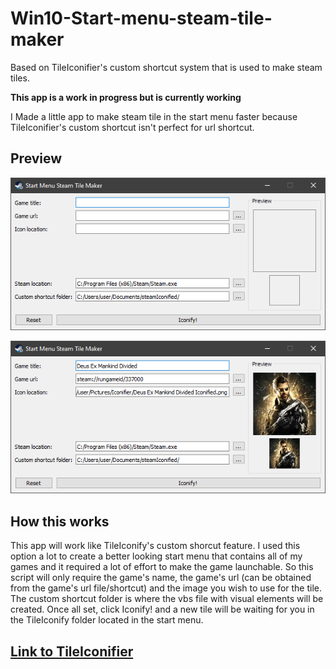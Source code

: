 # Win10-Start-menu-steam-tile-maker
Based on TileIconifier's custom shortcut system that is used to make steam tiles.

**This app is a work in progress but is currently working**

I Made a little app to make steam tile in the start menu faster because TileIconifier's custom shortcut isn't perfect for url shortcut.

## Preview

![App preview empty](./docs/AppPreview1.png)

![App perview full](./docs/AppPreview2.png)

## How this works
This app will work like TileIconify's custom shorcut feature. I used this option a lot to create a better looking start menu that contains all of my games and it required a lot of effort to make the game launchable. So this script will only require the game's name, the game's url (can be obtained from the game's url file/shortcut) and the image you wish to use for the tile. The custom shortcut folder is where the vbs file with visual elements will be created. Once all set, click Iconify! and a new tile will be waiting for you in the TileIconify folder located in the start menu.

## [Link to TileIconifier](https://github.com/Jonno12345/TileIconifier/releases)